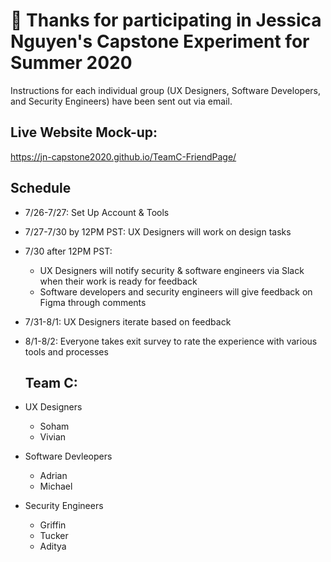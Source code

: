 # 👋 Thanks for participating in Jessica Nguyen's Capstone Experiment for Summer 2020 #

Instructions for each individual group (UX Designers, Software Developers, and Security Engineers) have been sent out via email.

## Live Website Mock-up:
https://jn-capstone2020.github.io/TeamC-FriendPage/

## Schedule
- 7/26-7/27: Set Up Account & Tools
- 7/27-7/30 by 12PM PST: UX Designers will work on design tasks
- 7/30 after 12PM PST: 
  - UX Designers will notify security & software engineers via Slack when their work is ready for feedback
  - Software developers and security engineers will give feedback on Figma through comments
- 7/31-8/1: UX Designers iterate based on feedback
- 8/1-8/2: Everyone takes exit survey to rate the experience with various tools and processes

  ## Team C:
- UX Designers
  - Soham
  - Vivian
- Software Devleopers
  - Adrian
  - Michael
- Security Engineers
  - Griffin
  - Tucker
  - Aditya
